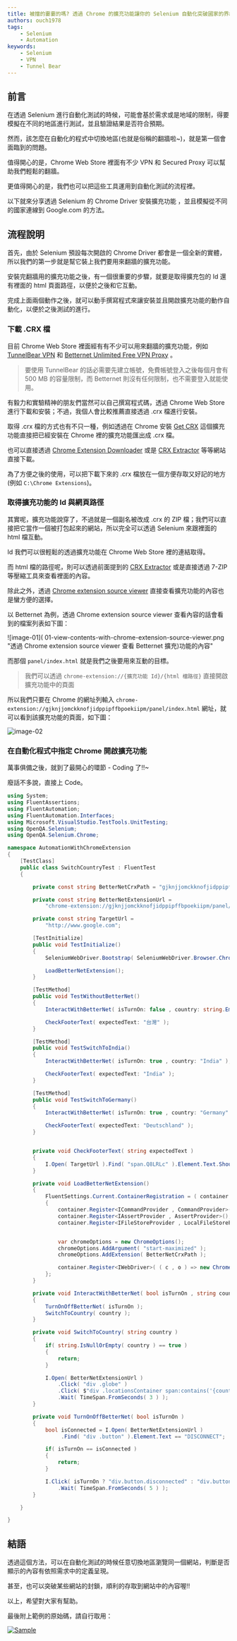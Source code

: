 ```yaml
---
title: 被擋的嫑嫑的嗎? 透過 Chrome 的擴充功能讓你的 Selenium 自動化突破國家的界線!!
authors: ouch1978
tags: 
    - Selenium
    - Automation
keywords:
    - Selenium
    - VPN
    - Tunnel Bear
---
```


## 前言

在透過 Selenium 進行自動化測試的時候，可能會基於需求或是地域的限制，得要模擬在不同的地區進行測試，並且驗證結果是否符合預期。

然而，該怎麼在自動化的程式中切換地區(也就是俗稱的翻牆啦~)，就是第一個會面臨到的問題。

值得開心的是，Chrome Web Store 裡面有不少 VPN 和 Secured Proxy 可以幫助我們輕鬆的翻牆。

更值得開心的是，我們也可以把這些工具運用到自動化測試的流程裡。

以下就來分享透過 Selenium 的 Chrome Driver 安裝擴充功能 ，並且模擬從不同的國家連線到 Google.com 的方法。

<!--truncate-->

## 流程說明

首先，由於 Selenium 預設每次開啟的 Chrome Driver 都會是一個全新的實體，所以我們的第一步就是幫它裝上我們要用來翻牆的擴充功能。

安裝完翻牆用的擴充功能之後，有一個很重要的步驟，就要是取得擴充包的 Id 還有裡面的 html 頁面路徑，以便於之後和它互動。

完成上面兩個動作之後，就可以動手撰寫程式來讓安裝並且開啟擴充功能的動作自動化，以便於之後測試的進行。

### 下載 .CRX 檔

目前 Chrome Web Store 裡面經有有不少可以用來翻牆的擴充功能，例如 [TunnelBear VPN][link-01] 和 [Betternet Unlimited Free VPN Proxy][link-02] 。

[link-01]: https://chrome.google.com/webstore/detail/tunnelbear-vpn/omdakjcmkglenbhjadbccaookpfjihpa "TunnelBear VPN"
[link-02]: https://chrome.google.com/webstore/detail/betternet-unlimited-free/gjknjjomckknofjidppipffbpoekiipm "Betternet Unlimited Free VPN Proxy"

> 要使用 TunnelBear 的話必需要先建立帳號，免費帳號登入之後每個月會有 500 MB 的容量限制，而 Betternet 則沒有任何限制，也不需要登入就能使用。

有毅力和實驗精神的朋友們當然可以自己撰寫程式碼，透過 Chrome Web Store 進行下載和安裝；不過，我個人會比較推薦直接透過 .crx 檔進行安裝。

取得 .crx 檔的方式也有不只一種，例如透過在 Chrome 安裝 [Get CRX][link-03] 這個擴充功能直接把已經安裝在 Chrome 裡的擴充功能匯出成 .crx 檔。

[link-03]: https://chrome.google.com/webstore/detail/get-crx/dijpllakibenlejkbajahncialkbdkjc "Get CRX Chrome Extension"

也可以直接透過 [Chrome Extension Downloader][link-04] 或是 [CRX Extractor][link-05] 等等網站直接下載。

[link-04]: https://chrome-extension-downloader.com/ "Chrome Extension Downloader"
[link-05]: http://crxextractor.com/ "CRX Extractor"

為了方便之後的使用，可以把下載下來的 .crx 檔放在一個方便存取又好記的地方(例如 `C:\Chrome Extensions`)。

### 取得擴充功能的 Id 與網頁路徑

其實呢，擴充功能說穿了，不過就是一個副名被改成 .crx 的 ZIP 檔；我們可以直接把它當作一個被打包起來的網站，所以完全可以透過 Selenium 來跟裡面的 html 檔互動。

Id 我們可以很輕鬆的透過擴充功能在 Chrome Web Store 裡的連結取得。

而 html 檔的路徑呢，則可以透過前面提到的 [CRX Extractor][link-05] 或是直接透過 7-ZIP 等壓縮工具來查看裡面的內容。

除此之外，透過 [Chrome extension source viewer][link-06] 直接查看擴充功能的內容也是蠻方便的選擇。

[link-06]: https://chrome.google.com/webstore/detail/chrome-extension-source-v/jifpbeccnghkjeaalbbjmodiffmgedin "Chrome extension source viewer"

以 Betternet 為例，透過 Chrome extension source viewer 查看內容的話會看到的檔案列表如下圖：

![image-01]( 01-view-contents-with-chrome-extension-source-viewer.png "透過 Chrome extension source viewer 查看 Betternet 擴充)功能的內容"

而那個 `panel/index.html` 就是我們之後要用來互動的目標。

> 我們可以透過 `chrome-extension://{擴充功能 Id}/{html 檔路徑}` 直接開啟擴充功能中的頁面

所以我們只要在 Chrome 的網址列輸入 `chrome-extension://gjknjjomckknofjidppipffbpoekiipm/panel/index.html` 網址，就可以看到該擴充功能的頁面，如下圖：

![image-02](02-browse-extension-page-with-url.png "透過網址直接開啟擴充功能的頁面")

### 在自動化程式中指定 Chrome 開啟擴充功能

萬事俱備之後，就到了最開心的環節 - Coding 了!!~

廢話不多說，直接上 Code。

```csharp title="SwitchCountryTest.cs"
using System;
using FluentAssertions;
using FluentAutomation;
using FluentAutomation.Interfaces;
using Microsoft.VisualStudio.TestTools.UnitTesting;
using OpenQA.Selenium;
using OpenQA.Selenium.Chrome;

namespace AutomationWithChromeExtension
{
    [TestClass]
    public class SwitchCountryTest : FluentTest
    {

        private const string BetterNetCrxPath = "gjknjjomckknofjidppipffbpoekiipm.crx";

        private const string BetterNetExtensionUrl =
            "chrome-extension://gjknjjomckknofjidppipffbpoekiipm/panel/index.html";

        private const string TargetUrl =
            "http://www.google.com";

        [TestInitialize]
        public void TestInitialize()
        {
            SeleniumWebDriver.Bootstrap( SeleniumWebDriver.Browser.Chrome , TimeSpan.FromSeconds( 15 ) );

            LoadBetterNetExtension();
        }

        [TestMethod]
        public void TestWithoutBetterNet()
        {
            InteractWithBetterNet( isTurnOn: false , country: string.Empty );

            CheckFooterText( expectedText: "台灣" );
        }

        [TestMethod]
        public void TestSwitchToIndia()
        {
            InteractWithBetterNet( isTurnOn: true , country: "India" );

            CheckFooterText( expectedText: "India" );
        }

        [TestMethod]
        public void TestSwitchToGermany()
        {
            InteractWithBetterNet( isTurnOn: true , country: "Germany" );

            CheckFooterText( expectedText: "Deutschland" );
        }


        private void CheckFooterText( string expectedText )
        {
            I.Open( TargetUrl ).Find( "span.Q8LRLc" ).Element.Text.Should().Be( expectedText );
        }

        private void LoadBetterNetExtension()
        {
            FluentSettings.Current.ContainerRegistration = ( container ) =>
            {
                container.Register<ICommandProvider , CommandProvider>();
                container.Register<IAssertProvider , AssertProvider>();
                container.Register<IFileStoreProvider , LocalFileStoreProvider>();


                var chromeOptions = new ChromeOptions();
                chromeOptions.AddArgument( "start-maximized" );
                chromeOptions.AddExtension( BetterNetCrxPath );

                container.Register<IWebDriver>( ( c , o ) => new ChromeDriver( chromeOptions ) );
            };
        }

        private void InteractWithBetterNet( bool isTurnOn , string country )
        {
            TurnOnOffBetterNet( isTurnOn );
            SwitchToCountry( country );
        }

        private void SwitchToCountry( string country )
        {
            if( string.IsNullOrEmpty( country ) == true )
            {
                return;
            }

            I.Open( BetterNetExtensionUrl )
                .Click( "div .globe" )
                .Click( $"div .locationsContainer span:contains('{country}')" )
                .Wait( TimeSpan.FromSeconds( 3 ) );
        }

        private void TurnOnOffBetterNet( bool isTurnOn )
        {
            bool isConnected = I.Open( BetterNetExtensionUrl )
                 .Find( "div .button" ).Element.Text == "DISCONNECT";

            if( isTurnOn == isConnected )
            {
                return;
            }

            I.Click( isTurnOn ? "div.button.disconnected" : "div.button.connected" )
                .Wait( TimeSpan.FromSeconds( 5 ) );
        }

    }

}

```

## 結語

透過這個方法，可以在自動化測試的時候任意切換地區瀏覽同一個網站，判斷是否顯示的內容有依照需求中的定義呈現。

甚至，也可以突破某些網站的封鎖，順利的存取到網站中的內容喔!!

以上，希望對大家有幫助。

最後附上範例的原始碼，請自行取用：

[![Sample](/img/source-code.png)](https://github.com/Ouch1978/AutomationWithChromeExtension)

